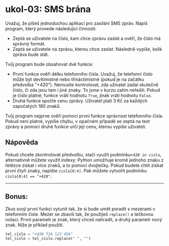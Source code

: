 # ukol-03: SMS brána

Uvažuj, že píšeš jednoduchou aplikaci pro zasílání SMS zpráv. Napiš program, který provede následující činnosti:

- Zeptá se uživatele na číslo, kam chce zprávu zaslat a ověří, že číslo má správný formát.
- Zeptá se uživatele na zprávu, kterou chce zaslat. Následně vypíše, kolik zpráva bude stát.
  
Tvůj program bude obsahovat dvě funkce:
- První funkce ověří délku telefonního čísla. Uvažuj, že telefonní číslo může být
devítimístné nebo třináctimístné (pokud je na začátku předvolba "+420"). Nemusíte kontrolovat, 
zda uživatel zadal skutečně číslo, či zda jsou tam i jiné znaky. To jsme v kurzu zatím neřešili.
Pokud je číslo platné, funkce vrátí hodnotu `True`, jinak vrátí hodnotu `False`.
- Druhá funkce spočte cenu zprávy. Uživatel platí 3 Kč za každých započatých 180 znaků.

Tvůj program nejprve ověří pomocí první funkce správnost telefonního čísla. Pokud není platné,
vypíše chybu, v opačném případě se zeptá na text zprávy a pomocí druhé funkce určí její cenu, kterou
vypíše uživateli.

## Nápověda
Pokud chcete zkontrolovat předvolbu, stačí využít podmínku`+420 in cislo`, alternativně můžete využít
indexy: Python umožňuje kromě jednoho znaku z řetězce získat i více znaků, a to
pomocí dvojtečky. Pokud budete chtít získat první čtyři znaky, napište `cislo[0:4]`. Pak můžete vytvořit podmínku
`cislo[0:4] == "+420"`.

---

## Bonus:
Zkus svoji první funkci vytunit tak, že si bude umět poradit s mezerami
v telefonním čísle. Mezer se zbavíš tak, že použiješ `replace()` a tečkovou notaci.
První parametr je znak, který chceš nahradit, a druhý parametr nový znak. Níže je příklad
použití.

```python
tel_cislo = "+420 734 123 456"
tel_cislo = tel_cislo.replace(" ", "")
```

